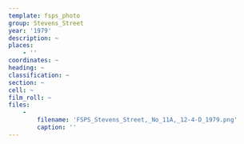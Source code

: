 ```yaml
---
template: fsps_photo
group: Stevens_Street
year: '1979'
description: ~
places:
    - ''
coordinates: ~
heading: ~
classification: ~
section: ~
cell: ~
film_roll: ~
files:
    -
        filename: 'FSPS_Stevens_Street,_No_11A,_12-4-D_1979.png'
        caption: ''
---
```

